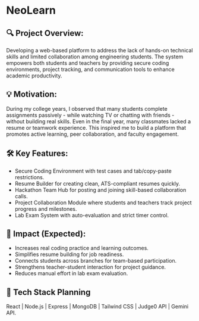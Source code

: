 # NeoLearn 

## 🔍 Project Overview:
Developing a web-based platform to address the lack of hands-on technical skills and limited collaboration among engineering students. The system empowers both students and teachers by providing secure coding environments, project tracking, and communication tools to enhance academic productivity.

## 💡 Motivation:
During my college years, I observed that many students complete assignments passively - while watching TV or chatting with friends - without building real skills. Even in the final year, many classmates lacked a resume or teamwork experience. This inspired me to build a platform that promotes active learning, peer collaboration, and faculty engagement.

## 🛠️ Key Features:
 -  Secure Coding Environment with test cases and tab/copy-paste restrictions.
 -  Resume Builder for creating clean, ATS-compliant resumes quickly.
 -  Hackathon Team Hub for posting and joining skill-based collaboration calls.
 -  Project Collaboration Module where students and teachers track project progress and milestones.
 -  Lab Exam System with auto-evaluation and strict timer control.

## 🎯 Impact (Expected):
 -  Increases real coding practice and learning outcomes.
 -  Simplifies resume building for job readiness.
 -  Connects students across branches for team-based participation.
 -  Strengthens teacher-student interaction for project guidance.
 -  Reduces manual effort in lab exam evaluation.

## 🧰 Tech Stack Planning
React | Node.js | Express | MongoDB | Tailwind CSS | Judge0 API | Gemini API.
